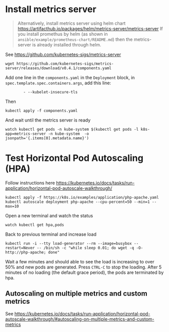 # Install metrics server

> Alternatively, install metrics server using helm chart https://artifacthub.io/packages/helm/metrics-server/metrics-server
> If you install promethus by helm (as shown in `ansible/example/prometheus-chart/README.md`)
> then the metrics-server is already installed through helm.

See https://github.com/kubernetes-sigs/metrics-server

```
wget https://github.com/kubernetes-sigs/metrics-server/releases/download/v0.4.1/components.yaml
```

Add one line in the `components.yaml` in the `Deployment` block, in `spec.template.spec.containers.args`, add this line:
```
        - --kubelet-insecure-tls
```

Then
```
kubectl apply -f components.yaml
```

And wait until the metrics server is ready
```
watch kubectl get pods -n kube-system $(kubectl get pods -l k8s-app=metrics-server -n kube-system  -o jsonpath='{.items[0].metadata.name}')
```

# Test Horizontal Pod Autoscaling (HPA)
Follow instructions here https://kubernetes.io/docs/tasks/run-application/horizontal-pod-autoscale-walkthrough/

```
kubectl apply -f https://k8s.io/examples/application/php-apache.yaml
kubectl autoscale deployment php-apache --cpu-percent=50 --min=1 --max=10
```

Open a new terminal and watch the status
```
watch kubectl get hpa,pods
```

Back to previous terminal and increase load
```
kubectl run -i --tty load-generator --rm --image=busybox --restart=Never -- /bin/sh -c "while sleep 0.01; do wget -q -O- http://php-apache; done"
```

Wait a few minutes and should able to see the load is increasing to over 50% and new pods
are generated.  Press `CTRL-C` to stop the loading. After 5 minutes of no loading (the
default grace period), the pods are terminated by hpa.

## Autoscaling on multiple metrics and custom metrics
See https://kubernetes.io/docs/tasks/run-application/horizontal-pod-autoscale-walkthrough/#autoscaling-on-multiple-metrics-and-custom-metrics
